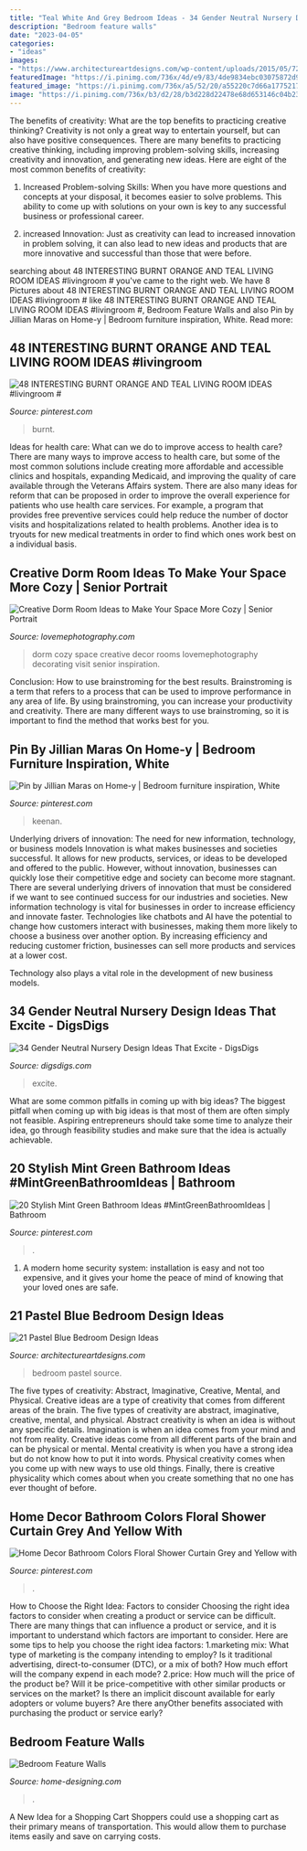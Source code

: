 ```yaml
---
title: "Teal White And Grey Bedroom Ideas - 34 Gender Neutral Nursery Design Ideas That Excite"
description: "Bedroom feature walls"
date: "2023-04-05"
categories:
- "ideas"
images:
- "https://www.architectureartdesigns.com/wp-content/uploads/2015/05/725.jpg"
featuredImage: "https://i.pinimg.com/736x/4d/e9/83/4de9834ebc03075872d97c41fe0b786d.jpg"
featured_image: "https://i.pinimg.com/736x/a5/52/20/a55220c7d66a177521711d194eff4c58.jpg"
image: "https://i.pinimg.com/736x/b3/d2/28/b3d228d22478e68d653146c04b23e451.jpg"
---
```



The benefits of creativity: What are the top benefits to practicing creative thinking?
Creativity is not only a great way to entertain yourself, but can also have positive consequences. There are many benefits to practicing creative thinking, including improving problem-solving skills, increasing creativity and innovation, and generating new ideas. Here are eight of the most common benefits of creativity:
1. Increased Problem-solving Skills: When you have more questions and concepts at your disposal, it becomes easier to solve problems. This ability to come up with solutions on your own is key to any successful business or professional career.

2. increased Innovation: Just as creativity can lead to increased innovation in problem solving, it can also lead to new ideas and products that are more innovative and successful than those that were before.

	

		
searching about 48 INTERESTING BURNT ORANGE AND TEAL LIVING ROOM IDEAS #livingroom # you've came to the right web. We have 8 Pictures about 48 INTERESTING BURNT ORANGE AND TEAL LIVING ROOM IDEAS #livingroom # like 48 INTERESTING BURNT ORANGE AND TEAL LIVING ROOM IDEAS #livingroom #, Bedroom Feature Walls and also Pin by Jillian Maras on Home-y | Bedroom furniture inspiration, White. Read more:
		
    
## 48 INTERESTING BURNT ORANGE AND TEAL LIVING ROOM IDEAS #livingroom #

<img loading=lazy src="https://i.pinimg.com/736x/a5/52/20/a55220c7d66a177521711d194eff4c58.jpg" onerror="this.onerror=null;this.src='https://tse1.mm.bing.net/th?id=OIP.-PfNZdYr_8RyV67DtPomMgHaJ3&amp;pid=15.1';" alt="48 INTERESTING BURNT ORANGE AND TEAL LIVING ROOM IDEAS #livingroom #">

_Source: pinterest.com_

>burnt. 

	

Ideas for health care: What can we do to improve access to health care?
There are many ways to improve access to health care, but some of the most common solutions include creating more affordable and accessible clinics and hospitals, expanding Medicaid, and improving the quality of care available through the Veterans Affairs system. There are also many ideas for reform that can be proposed in order to improve the overall experience for patients who use health care services. For example, a program that provides free preventive services could help reduce the number of doctor visits and hospitalizations related to health problems. Another idea is to tryouts for new medical treatments in order to find which ones work best on a individual basis.

    
## Creative Dorm Room Ideas To Make Your Space More Cozy | Senior Portrait

<img loading=lazy src="http://lovemephotography.com/wp-content/uploads/2016/09/Chapter-12-Dorm-Room-Ideas-01.jpg" onerror="this.onerror=null;this.src='https://tse2.mm.bing.net/th?id=OIP.si95z-AmW-LC7xcO99CobAHaL2&amp;pid=15.1';" alt="Creative Dorm Room Ideas to Make Your Space More Cozy | Senior Portrait">

_Source: lovemephotography.com_

>dorm cozy space creative decor rooms lovemephotography decorating visit senior inspiration. 

	

Conclusion: How to use brainstroming for the best results.
Brainstroming is a term that refers to a process that can be used to improve performance in any area of life. By using brainstroming, you can increase your productivity and creativity. There are many different ways to use brainstroming, so it is important to find the method that works best for you.

    
## Pin By Jillian Maras On Home-y | Bedroom Furniture Inspiration, White

<img loading=lazy src="https://i.pinimg.com/736x/40/34/95/403495bbf286b2c0fba9693ed8d848e7.jpg" onerror="this.onerror=null;this.src='https://tse3.mm.bing.net/th?id=OIP.yPxIMdQTJ0HwzeGN-qSpLAHaJ4&amp;pid=15.1';" alt="Pin by Jillian Maras on Home-y | Bedroom furniture inspiration, White">

_Source: pinterest.com_

>keenan. 

	

Underlying drivers of innovation: The need for new information, technology, or business models
Innovation is what makes businesses and societies successful. It allows for new products, services, or ideas to be developed and offered to the public. However, without innovation, businesses can quickly lose their competitive edge and society can become more stagnant. There are several underlying drivers of innovation that must be considered if we want to see continued success for our industries and societies.
New information technology is vital for businesses in order to increase efficiency and innovate faster. Technologies like chatbots and AI have the potential to change how customers interact with businesses, making them more likely to choose a business over another option. By increasing efficiency and reducing customer friction, businesses can sell more products and services at a lower cost.

Technology also plays a vital role in the development of new business models.

    
## 34 Gender Neutral Nursery Design Ideas That Excite - DigsDigs

<img loading=lazy src="https://www.digsdigs.com/photos/gender-neutral-nursery-design-ideas-that-excite-8.jpg" onerror="this.onerror=null;this.src='https://tse1.mm.bing.net/th?id=OIP.CVFxt6_uz7CWI74YCQmQSgHaLJ&amp;pid=15.1';" alt="34 Gender Neutral Nursery Design Ideas That Excite - DigsDigs">

_Source: digsdigs.com_

>excite. 

	

What are some common pitfalls in coming up with big ideas?
The biggest pitfall when coming up with big ideas is that most of them are often simply not feasible. Aspiring entrepreneurs should take some time to analyze their idea, go through feasibility studies and make sure that the idea is actually achievable.

    
## 20 Stylish Mint Green Bathroom Ideas #MintGreenBathroomIdeas | Bathroom

<img loading=lazy src="https://i.pinimg.com/736x/4d/e9/83/4de9834ebc03075872d97c41fe0b786d.jpg" onerror="this.onerror=null;this.src='https://tse3.mm.bing.net/th?id=OIP.NoW9_n6TPnSUucBr6cDC2QHaLH&amp;pid=15.1';" alt="20 Stylish Mint Green Bathroom Ideas #MintGreenBathroomIdeas | Bathroom">

_Source: pinterest.com_

>. 

	

1. A modern home security system: installation is easy and not too expensive, and it gives your home the peace of mind of knowing that your loved ones are safe. 

    
## 21 Pastel Blue Bedroom Design Ideas

<img loading=lazy src="https://www.architectureartdesigns.com/wp-content/uploads/2015/05/725.jpg" onerror="this.onerror=null;this.src='https://tse1.mm.bing.net/th?id=OIP.X7ZxzRRiQm9xdyW1wPBbdAHaKd&amp;pid=15.1';" alt="21 Pastel Blue Bedroom Design Ideas">

_Source: architectureartdesigns.com_

>bedroom pastel source. 

	

The five types of creativity: Abstract, Imaginative, Creative, Mental, and Physical.
Creative ideas are a type of creativity that comes from different areas of the brain. The five types of creativity are abstract, imaginative, creative, mental, and physical. Abstract creativity is when an idea is without any specific details. Imagination is when an idea comes from your mind and not from reality. Creative ideas come from all different parts of the brain and can be physical or mental. Mental creativity is when you have a strong idea but do not know how to put it into words. Physical creativity comes when you come up with new ways to use old things. Finally, there is creative physicality which comes about when you create something that no one has ever thought of before.

    
## Home Decor Bathroom Colors Floral Shower Curtain Grey And Yellow With

<img loading=lazy src="https://i.pinimg.com/736x/b3/d2/28/b3d228d22478e68d653146c04b23e451.jpg" onerror="this.onerror=null;this.src='https://tse4.mm.bing.net/th?id=OIP.DQ_oKuwY2ieqd0bgijkucwHaLY&amp;pid=15.1';" alt="Home Decor Bathroom Colors Floral Shower Curtain Grey and Yellow with">

_Source: pinterest.com_

>. 

	

How to Choose the Right Idea: Factors to consider
Choosing the right idea factors to consider when creating a product or service can be difficult. There are many things that can influence a product or service, and it is important to understand which factors are important to consider. Here are some tips to help you choose the right idea factors:
1.marketing mix: What type of marketing is the company intending to employ? Is it traditional advertising, direct-to-consumer (DTC), or a mix of both? How much effort will the company expend in each mode?
2.price: How much will the price of the product be? Will it be price-competitive with other similar products or services on the market? Is there an implicit discount available for early adopters or volume buyers? Are there anyOther benefits associated with purchasing the product or service early?

    
## Bedroom Feature Walls

<img loading=lazy src="http://cdn.home-designing.com/wp-content/uploads/2012/03/teal-white-tv-entertainment-unit.jpeg" onerror="this.onerror=null;this.src='https://tse2.mm.bing.net/th?id=OIP.lSA6SCGjBLt__X3axaAJlQHaEm&amp;pid=15.1';" alt="Bedroom Feature Walls">

_Source: home-designing.com_

>. 

	

A New Idea for a Shopping Cart
Shoppers could use a shopping cart as their primary means of transportation. This would allow them to purchase items easily and save on carrying costs.

